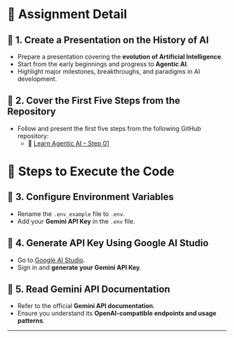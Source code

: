 # 📘 Assignment Detail

## 🧠 1. Create a Presentation on the History of AI
- Prepare a presentation covering the **evolution of Artificial Intelligence**.
- Start from the early beginnings and progress to **Agentic AI**.
- Highlight major milestones, breakthroughs, and paradigms in AI development.

## 📂 2. Cover the First Five Steps from the Repository
- Follow and present the first five steps from the following GitHub repository:
  - 🔗 [Learn Agentic AI – Step 01](https://github.com/panaversity/learn-agentic-ai/tree/main/01_ai_agents_first)

# 📘 Steps to Execute the Code 
## 🔐 3. Configure Environment Variables
- Rename the `.env_example` file to `.env`.
- Add your **Gemini API Key** in the `.env` file.

## 🧪 4. Generate API Key Using Google AI Studio
- Go to [Google AI Studio](https://makersuite.google.com/app).
- Sign in and **generate your Gemini API Key**.

## 📄 5. Read Gemini API Documentation
- Refer to the official **Gemini API documentation**.
- Ensure you understand its **OpenAI-compatible endpoints and usage patterns**.

---
